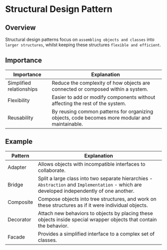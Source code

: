 # Structural Design Pattern

## Overview
Structural design patterns focus on `assembling objects and classes` into `larger structures`, whilst keeping these structures `flexible and efficient`.

## Importance
| Importance               | Explanation                                                                                    |
|--------------------------|------------------------------------------------------------------------------------------------|
| Simplified relationships | Reduce the complexity of how objects are connected or composed within a system.                |
| Flexibility              | Easier to add or modify components without affecting the rest of the system.                   |
| Reusability              | By reusing common patterns for organizing objects, code becomes more modular and maintainable. |

## Example 
| Pattern   | Explanation                                                                                                                                |
|-----------|--------------------------------------------------------------------------------------------------------------------------------------------|
| Adapter   | Allows objects with incompatible interfaces to collaborate.                                                                                |
| Bridge    | Split a large class into two separate hierarchies - `Abstraction` and `Implementation` - which are developed independently of one another. |
| Composite | Compose objects into tree structures, and work on these structures as if it were individual objects.                                       |
| Decorator | Attach new behaviors to objects by placing these objects inside special wrapper objects that contain the behavior.                         |
| Facade    | Provides a simplified interface to a complex set of classes.                                                                               |
